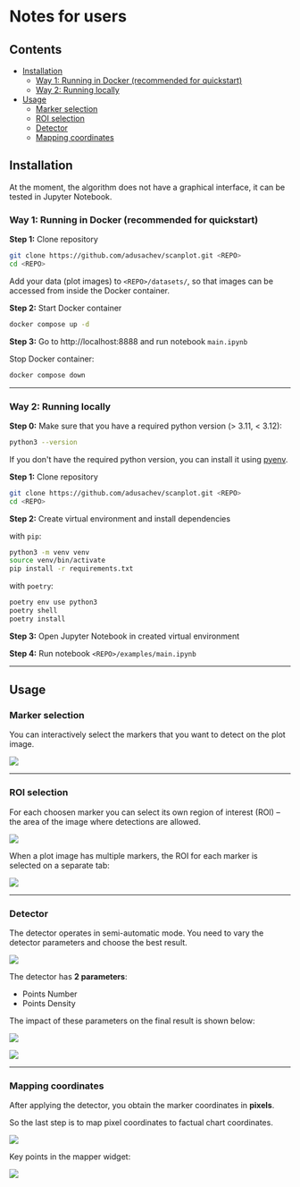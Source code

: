 
# Notes for users


## Contents


 - [Installation](#installation)
   - [Way 1: Running in Docker (recommended for quickstart)](#way-1:-running-in-docker-(recommended-for-quickstart))
   - [Way 2: Running locally](#way-2:-running-locally)
 - [Usage](#usage)
   - [Marker selection](#marker-selection)
   - [ROI selection](#roi-selection)
   - [Detector](#detector)
   - [Mapping coordinates](#mapping-coordinates)



## Installation


At the moment, the algorithm does not have a graphical interface, it can be tested in Jupyter Notebook.


### Way 1: Running in Docker (recommended for quickstart)

**Step 1:** Clone repository
```sh
git clone https://github.com/adusachev/scanplot.git <REPO>
cd <REPO>
```

Add your data (plot images) to `<REPO>/datasets/`, so that images can be accessed from inside the Docker container.


**Step 2:** Start Docker container
```sh
docker compose up -d
```

**Step 3:** Go to http://localhost:8888 and run notebook `main.ipynb`

Stop Docker container:
```sh
docker compose down
```

---

### Way 2: Running locally


**Step 0:** Make sure that you have a required python version (> 3.11, < 3.12):
```sh
python3 --version
```

If you don't have the required python version, you can install it using [pyenv](https://github.com/pyenv/pyenv).


**Step 1:** Clone repository
```sh
git clone https://github.com/adusachev/scanplot.git <REPO>
cd <REPO>
```

**Step 2:** Create virtual environment and install dependencies

with `pip`:
```sh
python3 -m venv venv
source venv/bin/activate
pip install -r requirements.txt
```
with `poetry`:
```sh
poetry env use python3
poetry shell
poetry install
```

**Step 3:** Open Jupyter Notebook in created virtual environment

**Step 4:** Run notebook `<REPO>/examples/main.ipynb`


---

## Usage


### Marker selection

You can interactively select the markers that you want to detect on the plot image.



![](./images/markers_selection.gif)



---


### ROI selection

For each choosen marker you can select its own region of interest (ROI) – the area of the image where detections are allowed.

![](./images/roi_selection_merged.gif)

When a plot image has multiple markers, the ROI for each marker is selected on a separate tab:

![](./images/roi_selection_multiple_markers.gif)

---


### Detector


The detector operates in semi-automatic mode.
You need to vary the detector parameters and choose the best result.

![](./images/detector_interaction.gif)



The detector has **2 parameters**:
- Points Number
- Points Density


The impact of these parameters on the final result is shown below:

![](./images/parameter_search_1.png)

![](./images/parameter_search_2.png)


---

### Mapping coordinates

After applying the detector, you obtain the marker coordinates in **pixels**.

So the last step is to map pixel coordinates to factual chart coordinates.


![](./images/mapping_coordinates.gif)


Key points in the mapper widget:

![](./images/mapping.png)

